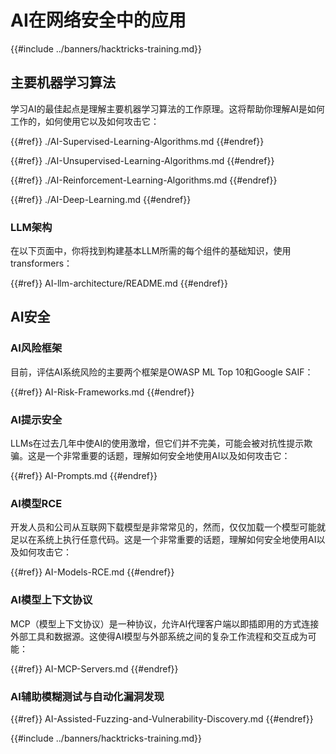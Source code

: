 # AI在网络安全中的应用

{{#include ../banners/hacktricks-training.md}}

## 主要机器学习算法

学习AI的最佳起点是理解主要机器学习算法的工作原理。这将帮助你理解AI是如何工作的，如何使用它以及如何攻击它：

{{#ref}}
./AI-Supervised-Learning-Algorithms.md
{{#endref}}

{{#ref}}
./AI-Unsupervised-Learning-Algorithms.md
{{#endref}}

{{#ref}}
./AI-Reinforcement-Learning-Algorithms.md
{{#endref}}

{{#ref}}
./AI-Deep-Learning.md
{{#endref}}

### LLM架构

在以下页面中，你将找到构建基本LLM所需的每个组件的基础知识，使用transformers：

{{#ref}}
AI-llm-architecture/README.md
{{#endref}}

## AI安全

### AI风险框架

目前，评估AI系统风险的主要两个框架是OWASP ML Top 10和Google SAIF：

{{#ref}}
AI-Risk-Frameworks.md
{{#endref}}

### AI提示安全

LLMs在过去几年中使AI的使用激增，但它们并不完美，可能会被对抗性提示欺骗。这是一个非常重要的话题，理解如何安全地使用AI以及如何攻击它：

{{#ref}}
AI-Prompts.md
{{#endref}}

### AI模型RCE

开发人员和公司从互联网下载模型是非常常见的，然而，仅仅加载一个模型可能就足以在系统上执行任意代码。这是一个非常重要的话题，理解如何安全地使用AI以及如何攻击它：

{{#ref}}
AI-Models-RCE.md
{{#endref}}

### AI模型上下文协议

MCP（模型上下文协议）是一种协议，允许AI代理客户端以即插即用的方式连接外部工具和数据源。这使得AI模型与外部系统之间的复杂工作流程和交互成为可能：

{{#ref}}
AI-MCP-Servers.md
{{#endref}}

### AI辅助模糊测试与自动化漏洞发现

{{#ref}}
AI-Assisted-Fuzzing-and-Vulnerability-Discovery.md
{{#endref}}

{{#include ../banners/hacktricks-training.md}}
